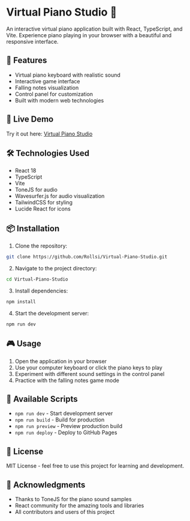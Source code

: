 # Virtual Piano Studio 🎹

An interactive virtual piano application built with React, TypeScript, and Vite. Experience piano playing in your browser with a beautiful and responsive interface.

## 🌟 Features

- Virtual piano keyboard with realistic sound
- Interactive game interface
- Falling notes visualization
- Control panel for customization
- Built with modern web technologies

## 🚀 Live Demo

Try it out here: [Virtual Piano Studio](https://rollsi.github.io/Virtual-Piano-Studio/)

## 🛠️ Technologies Used

- React 18
- TypeScript
- Vite
- ToneJS for audio
- Wavesurfer.js for audio visualization
- TailwindCSS for styling
- Lucide React for icons

## 📦 Installation

1. Clone the repository:
```bash
git clone https://github.com/Rollsi/Virtual-Piano-Studio.git
```

2. Navigate to the project directory:
```bash
cd Virtual-Piano-Studio
```

3. Install dependencies:
```bash
npm install
```

4. Start the development server:
```bash
npm run dev
```

## 🎮 Usage

1. Open the application in your browser
2. Use your computer keyboard or click the piano keys to play
3. Experiment with different sound settings in the control panel
4. Practice with the falling notes game mode

## 🔧 Available Scripts

- `npm run dev` - Start development server
- `npm run build` - Build for production
- `npm run preview` - Preview production build
- `npm run deploy` - Deploy to GitHub Pages

## 📝 License

MIT License - feel free to use this project for learning and development.


## 🙏 Acknowledgments

- Thanks to ToneJS for the piano sound samples
- React community for the amazing tools and libraries
- All contributors and users of this project 
